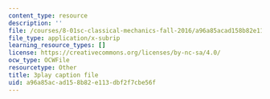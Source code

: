 ```yaml
---
content_type: resource
description: ''
file: /courses/8-01sc-classical-mechanics-fall-2016/a96a85acad158b82e113dbf2f7cbe56f_X9K8LT7SCZ0.srt
file_type: application/x-subrip
learning_resource_types: []
license: https://creativecommons.org/licenses/by-nc-sa/4.0/
ocw_type: OCWFile
resourcetype: Other
title: 3play caption file
uid: a96a85ac-ad15-8b82-e113-dbf2f7cbe56f
---
```

